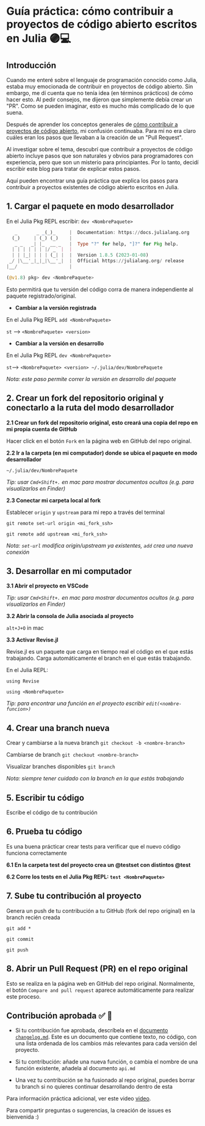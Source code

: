 # Guía práctica: cómo contribuir a proyectos de código abierto escritos en Julia 🟣💻

## Introducción
Cuando me enteré sobre el lenguaje de programación conocido como Julia, estaba muy emocionada de contribuir en proyectos de código abierto.
Sin embargo, me dí cuenta que no tenía idea (en términos prácticos) de cómo hacer esto. Al pedir consejos, me dijeron que simplemente debía crear un "PR". Como se pueden imaginar, esto es mucho más complicado de lo que suena.

Después de aprender los conceptos generales de [cómo contribuir a proyectos de código abierto](https://opensource.guide/how-to-contribute/), mi confusión continuaba. Para mí no era claro cuáles eran los pasos que llevaban a la creación de un "Pull Request".

Al investigar sobre el tema, descubrí que contribuir a proyectos de código abierto incluye pasos que son naturales y obvios para programadores con experiencia, pero que son un misterio para principiantes.
Por lo tanto, decidí escribir este blog para tratar de explicar estos pasos.

Aquí pueden encontrar una guía práctica que explica los pasos para contribuir a proyectos existentes de código abierto escritos en Julia.

## 1. Cargar el paquete en modo desarrollador

En el Julia Pkg REPL escribir: `dev <NombrePaquete>`
```julia
   _       _ _(_)_     |  Documentation: https://docs.julialang.org
  (_)     | (_) (_)    |
   _ _   _| |_  __ _   |  Type "?" for help, "]?" for Pkg help.
  | | | | | | |/ _` |  |
  | | |_| | | | (_| |  |  Version 1.8.5 (2023-01-08)
 _/ |\__'_|_|_|\__'_|  |  Official https://julialang.org/ release
|__/                   |

(@v1.8) pkg> dev <NombrePaquete>
```

Esto permitirá que tu versión del código corra de manera independiente al paquete registrado/original.

* **Cambiar a la versión registrada** 

En el Julia Pkg REPL `add <NombrePaquete>`

`st` --> `<NombrePaquete> <version>`
  
* **Cambiar a la versión en desarrollo**
  
En el Julia Pkg REPL `dev <NombrePaquete>`
  
`st`--> `<NombrePaquete> <version> ~/.julia/dev/NombrePaquete`

_Nota: este paso permite correr la versión en desarrollo del paquete_

## 2. Crear un fork del repositorio original y conectarlo a la ruta del modo desarrollador
  
**2.1 Crear un fork del repositorio original, esto creará una copia del repo en mi propia cuenta de GitHub**

Hacer click en el botón `Fork` en la página web en GitHub del repo original.

**2.2 Ir a la carpeta (en mi computador) donde se ubica el paquete en modo desarrollador**

`~/.julia/dev/NombrePaquete`

_Tip: usar `Cmd+Shift+.` en mac para mostrar documentos ocultos (e.g. para visualizarlos en Finder)_

**2.3 Conectar mi carpeta local al fork**

Establecer `origin` y `upstream` para mi repo a través del terminal

`git remote set-url origin <mi_fork_ssh>`

`git remote add upstream <mi_fork_ssh>`

_Nota: `set-url` modifica origin/upstream ya existentes, `add` crea una nueva conexión_

## 3. Desarrollar en mi computador

**3.1 Abrir el proyecto en VSCode**

_Tip: usar `Cmd+Shift+.` en mac para mostrar documentos ocultos (e.g. para visualizarlos en Finder)_

**3.2 Abrir la consola de Julia asociada al proyecto**

`alt+J+O` in mac

**3.3 Activar Revise.jl**

Revise.jl es un paquete que carga en tiempo real el código en el que estás trabajando.
Carga automáticamente el branch en el que estás trabajando.

En el Julia REPL:

`using Revise`

`using <NombrePaquete>`

_Tip: para encontrar una función en el proyecto escribir `edit(<nombre-funcion>)`_ 

## 4. Crear una branch nueva

Crear y cambiarse a la nueva branch `git checkout -b <nombre-branch>`

Cambiarse de branch `git checkout <nombre-branch>`

Visualizar branches disponibles `git branch`
  
_Nota: siempre tener cuidado con la branch en la que estás trabajando_

## 5. Escribir tu código
Escribe el código de tu contribución

## 6. Prueba tu código
Es una buena prácticar crear tests para verificar que el nuevo código funciona correctamente

**6.1 En la carpeta test del proyecto crea un @testset con distintos @test**

**6.2 Corre los tests en el Julia Pkg REPL: `test <NombrePaquete>`**

## 7. Sube tu contribución al proyecto
Genera un push de tu contribución a tu GitHub (fork del repo original) en la branch recién creada

`git add *`

`git commit`

`git push`

## 8. Abrir un Pull Request (PR) en el repo original
Esto se realiza en la página web en GitHub del repo original. Normalmente, el botón `Compare and pull request` aparece automáticamente para realizar este proceso.

## Contribución aprobada ✅ 🎉

* Si tu contribución fue aprobada, descríbela en el [documento `changelog.md`](https://keepachangelog.com/en/1.0.0/).
Este es un documento que contiene texto, no código, con una lista ordenada de los cambios más relevantes para cada versión del proyecto.

* Si tu contribución: añade una nueva función, o cambia el nombre de una función existente, añadela al documento `api.md`

* Una vez tu contribución se ha fusionado al repo original, puedes borrar tu branch si no quieres continuar desarrollando dentro de esta

Para información práctica adicional, ver este video [video](https://www.youtube.com/watch?v=QVmU29rCjaA).

Para compartir preguntas o sugerencias, la creación de issues es bienvenida :)
